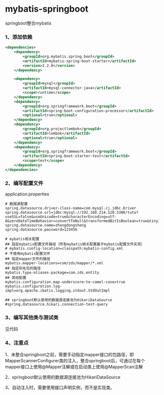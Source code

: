 # mybatis-springboot
springboot整合mybatis

### 1、添加依赖

```xml
<dependencies>
    <dependency>
        <groupId>org.mybatis.spring.boot</groupId>
        <artifactId>mybatis-spring-boot-starter</artifactId>
        <version>2.2.0</version>
    </dependency>

    <dependency>
        <groupId>mysql</groupId>
        <artifactId>mysql-connector-java</artifactId>
        <scope>runtime</scope>
    </dependency>
    <dependency>
        <groupId>org.springframework.boot</groupId>
        <artifactId>spring-boot-configuration-processor</artifactId>
        <optional>true</optional>
    </dependency>
    <dependency>
        <groupId>org.projectlombok</groupId>
        <artifactId>lombok</artifactId>
        <optional>true</optional>
    </dependency>
    <dependency>
        <groupId>org.springframework.boot</groupId>
        <artifactId>spring-boot-starter-test</artifactId>
        <scope>test</scope>
    </dependency>
</dependencies>
```

### 2、编写配置文件

application.properties

```properties
# 数据源配置
spring.datasource.driver-class-name=com.mysql.cj.jdbc.Driver
spring.datasource.url=jdbc:mysql://192.168.214.128:3306/tutu?useSSL=false&useUnicode=true&characterEncoding=utf-8&zeroDateTimeBehavior=convertToNull&transformedBitIsBoolean=true&tinyInt1isBit=false&allowMultiQueries=true&serverTimezone=GMT%2B8&allowPublicKeyRetrieval=true
spring.datasource.name=zhongdongsheng
spring.datasource.password=123456

# mybatis相关配置
## 指定mybatis配置文件路径（所有mybatis相关配置基于mybatis配置文件实现）
# mybatis.config-location=classpath:mybatis-config.xml
# 不使用mybatis配置文件
## 指定mapper文件的路径
mybatis.mapper-locations=com/zds/mapper/*.xml
## 指定别名包的路径
mybatis.type-aliases-package=com.zds.entity
## 其他配置
mybatis.configuration.map-underscore-to-camel-case=true
mybatis.configuration.log-impl=org.apache.ibatis.logging.stdout.StdOutImpl

## springboot默认使用的数据源连接池为HikariDataSource
#spring.datasource.hikari.connection-test-query
```

### 3、编写其他类与测试类

见代码

### 4、注意点

1、未整合springboot之前，需要手动指定mapper接口的包路径，即MapperScannerConfigurer类的注入，整合springboot后，可通过在每个mapper接口上使用@Mapper注解或在启动类上使用@MapperScan注解

2、springboot默认使用的数据源连接池为HikariDataSource

3、自动注入时，需要使用接口声明实例，而不是实现类。

